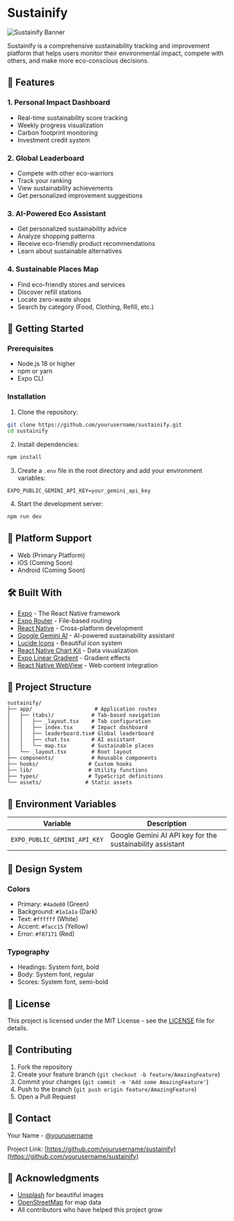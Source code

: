 # Sustainify

![Sustainify Banner](https://images.unsplash.com/photo-1542601906990-b4d3fb778b09?auto=format&fit=crop&q=80&w=1200&h=400)

Sustainify is a comprehensive sustainability tracking and improvement platform that helps users monitor their environmental impact, compete with others, and make more eco-conscious decisions.

## 🌱 Features

### 1. Personal Impact Dashboard
- Real-time sustainability score tracking
- Weekly progress visualization
- Carbon footprint monitoring
- Investment credit system

### 2. Global Leaderboard
- Compete with other eco-warriors
- Track your ranking
- View sustainability achievements
- Get personalized improvement suggestions

### 3. AI-Powered Eco Assistant
- Get personalized sustainability advice
- Analyze shopping patterns
- Receive eco-friendly product recommendations
- Learn about sustainable alternatives

### 4. Sustainable Places Map
- Find eco-friendly stores and services
- Discover refill stations
- Locate zero-waste shops
- Search by category (Food, Clothing, Refill, etc.)

## 🚀 Getting Started

### Prerequisites
- Node.js 18 or higher
- npm or yarn
- Expo CLI

### Installation

1. Clone the repository:
```bash
git clone https://github.com/yourusername/sustainify.git
cd sustainify
```

2. Install dependencies:
```bash
npm install
```

3. Create a `.env` file in the root directory and add your environment variables:
```
EXPO_PUBLIC_GEMINI_API_KEY=your_gemini_api_key
```

4. Start the development server:
```bash
npm run dev
```

## 📱 Platform Support

- Web (Primary Platform)
- iOS (Coming Soon)
- Android (Coming Soon)

## 🛠️ Built With

- [Expo](https://expo.dev/) - The React Native framework
- [Expo Router](https://docs.expo.dev/router/introduction/) - File-based routing
- [React Native](https://reactnative.dev/) - Cross-platform development
- [Google Gemini AI](https://ai.google.dev/) - AI-powered sustainability assistant
- [Lucide Icons](https://lucide.dev/) - Beautiful icon system
- [React Native Chart Kit](https://github.com/indiespirit/react-native-chart-kit) - Data visualization
- [Expo Linear Gradient](https://docs.expo.dev/versions/latest/sdk/linear-gradient/) - Gradient effects
- [React Native WebView](https://github.com/react-native-webview/react-native-webview) - Web content integration

## 📂 Project Structure

```
sustainify/
├── app/                    # Application routes
│   ├── (tabs)/            # Tab-based navigation
│   │   ├── _layout.tsx    # Tab configuration
│   │   ├── index.tsx      # Impact dashboard
│   │   ├── leaderboard.tsx# Global leaderboard
│   │   ├── chat.tsx       # AI assistant
│   │   └── map.tsx        # Sustainable places
│   └── _layout.tsx        # Root layout
├── components/            # Reusable components
├── hooks/                # Custom hooks
├── lib/                  # Utility functions
├── types/                # TypeScript definitions
└── assets/              # Static assets
```

## 🔑 Environment Variables

| Variable | Description |
|----------|-------------|
| `EXPO_PUBLIC_GEMINI_API_KEY` | Google Gemini AI API key for the sustainability assistant |

## 🎨 Design System

### Colors
- Primary: `#4ade80` (Green)
- Background: `#1a1a1a` (Dark)
- Text: `#ffffff` (White)
- Accent: `#facc15` (Yellow)
- Error: `#f87171` (Red)

### Typography
- Headings: System font, bold
- Body: System font, regular
- Scores: System font, semi-bold

## 📝 License

This project is licensed under the MIT License - see the [LICENSE](LICENSE) file for details.

## 🤝 Contributing

1. Fork the repository
2. Create your feature branch (`git checkout -b feature/AmazingFeature`)
3. Commit your changes (`git commit -m 'Add some AmazingFeature'`)
4. Push to the branch (`git push origin feature/AmazingFeature`)
5. Open a Pull Request

## 📧 Contact

Your Name - [@yourusername](https://twitter.com/yourusername)

Project Link: [https://github.com/yourusername/sustainify](https://github.com/yourusername/sustainify)

## 🙏 Acknowledgments

- [Unsplash](https://unsplash.com) for beautiful images
- [OpenStreetMap](https://www.openstreetmap.org) for map data
- All contributors who have helped this project grow